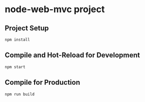 
# node-web-mvc project

## Project Setup

```shell
npm install
```

## Compile and Hot-Reload for Development
```shell
npm start
```

## Compile for Production

```shell
npm run build
```